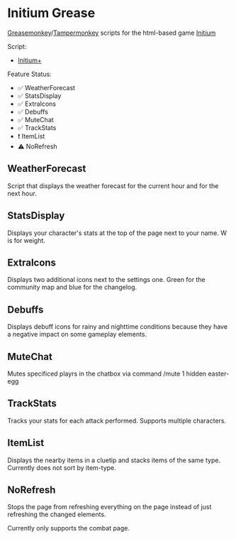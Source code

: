 # Initium Grease
[Greasemonkey](https://addons.mozilla.org/en-US/firefox/addon/greasemonkey/)/[Tampermonkey](http://tampermonkey.net/) scripts for the html-based game [Initium](https://www.playinitium.com)

Script:
- [Initium+](https://raw.githubusercontent.com/EFox2413/initiumGrease/master/initium-plus.js)

Feature Status:
-  :white_check_mark: WeatherForecast
-  :white_check_mark: StatsDisplay
-  :white_check_mark: ExtraIcons
-  :white_check_mark: Debuffs
-  :white_check_mark: MuteChat
-  :white_check_mark: TrackStats
-  :heavy_exclamation_mark: ItemList
-  :warning: NoRefresh

## WeatherForecast
Script that displays the weather forecast for the current hour and for the next hour.

## StatsDisplay
Displays your character's stats at the top of the page next to your name. W is for weight.

## ExtraIcons
Displays two additional icons next to the settings one. Green for the community map and blue for the changelog.

## Debuffs
Displays debuff icons for rainy and nighttime conditions because they have a negative impact on some gameplay elements.

## MuteChat
Mutes specificed playrs in the chatbox via command /mute <playername>
1 hidden easter-egg

## TrackStats
Tracks your stats for each attack performed. Supports multiple characters.

## ItemList
Displays the nearby items in a cluetip and stacks items of the same type.
Currently does not sort by item-type.

## NoRefresh
Stops the page from refreshing everything on the page instead of just refreshing the changed elements.

Currently only supports the combat page.
